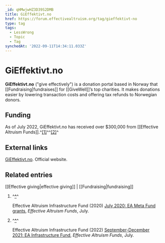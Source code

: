```yaml
---
_id: qHMwjwHZ3D39S2DMB
title: GiEffektivt.no
href: https://forum.effectivealtruism.org/tag/gieffektivt-no
type: tag
tags:
  - LessWrong
  - Topic
  - Tag
synchedAt: '2022-09-11T14:34:11.033Z'
---
```

# GiEffektivt.no

**GiEffektivt.no** ("give effectively") is a donation portal based in Norway that [[Fundraising|fundraises]] for [[GiveWell]]’s top charities. It makes donations easier by lowering transaction costs and offering tax refunds to Norwegian donors.

Funding
-------

As of July 2022, GiEffektivt.no has received over $300,000 from [[Effective Altruism Funds]].^[\[1\]](#fnwn4tr6f8t5q)^^[\[2\]](#fnzziadnbk2y)^

External links
--------------

[GiEffektivt.no](https://gieffektivt.no/). Official website.

Related entries
---------------

[[Effective giving|effective giving]] | [[Fundraising|fundraising]]

1.  ^**[^](#fnrefwn4tr6f8t5q)**^
    
    Effective Altruism Infrastructure Fund (2020) [July 2020: EA Meta Fund grants](https://funds.effectivealtruism.org/funds/payouts/july-2020-ea-meta-fund-grants), *Effective Altruism Funds*, July. 
    
2.  ^**[^](#fnrefzziadnbk2y)**^
    
    Effective Altruism Infrastructure Fund (2022) [September-December 2021: EA Infrastructure Fund](https://funds.effectivealtruism.org/funds/payouts/september-december-2021-ea-infrastructure-fund), *Effective Altruism Funds*, July.